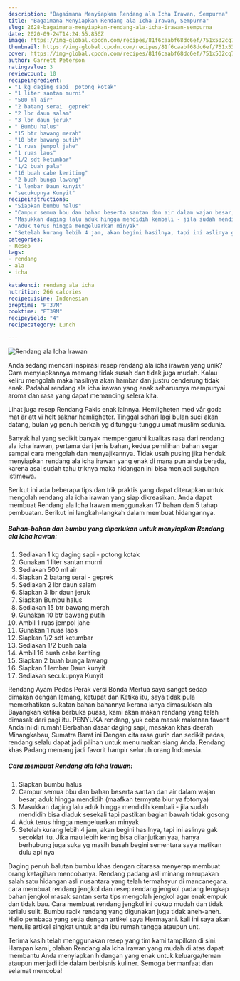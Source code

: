 ```yaml
---
description: "Bagaimana Menyiapkan Rendang ala Icha Irawan, Sempurna"
title: "Bagaimana Menyiapkan Rendang ala Icha Irawan, Sempurna"
slug: 2628-bagaimana-menyiapkan-rendang-ala-icha-irawan-sempurna
date: 2020-09-24T14:24:55.856Z
image: https://img-global.cpcdn.com/recipes/81f6caabf68dc6ef/751x532cq70/rendang-ala-icha-irawan-foto-resep-utama.jpg
thumbnail: https://img-global.cpcdn.com/recipes/81f6caabf68dc6ef/751x532cq70/rendang-ala-icha-irawan-foto-resep-utama.jpg
cover: https://img-global.cpcdn.com/recipes/81f6caabf68dc6ef/751x532cq70/rendang-ala-icha-irawan-foto-resep-utama.jpg
author: Garrett Peterson
ratingvalue: 3
reviewcount: 10
recipeingredient:
- "1 kg daging sapi  potong kotak"
- "1 liter santan murni"
- "500 ml air"
- "2 batang serai  geprek"
- "2 lbr daun salam"
- "3 lbr daun jeruk"
- " Bumbu halus"
- "15 btr bawang merah"
- "10 btr bawang putih"
- "1 ruas jempol jahe"
- "1 ruas laos"
- "1/2 sdt ketumbar"
- "1/2 buah pala"
- "16 buah cabe keriting"
- "2 buah bunga lawang"
- "1 lembar Daun kunyit"
- "secukupnya Kunyit"
recipeinstructions:
- "Siapkan bumbu halus"
- "Campur semua bbu dan bahan beserta santan dan air dalam wajan besar, aduk hingga mendidih (maafkan termyata blur ya fotonya)"
- "Masukkan daging lalu aduk hingga mendidih kembali - jila sudah mendidih bisa diaduk sesekali tapi pastikan bagian bawah tidak gosong"
- "Aduk terus hingga mengeluarkan minyak"
- "Setelah kurang lebih 4 jam, akan begini hasilnya, tapi ini aslinya gak secoklat itu. Jika mau lebih kering bisa dilanjutkan yaa, hanya berhubung juga suka yg masih basah begini sementara saya matikan dulu api nya"
categories:
- Resep
tags:
- rendang
- ala
- icha

katakunci: rendang ala icha 
nutrition: 266 calories
recipecuisine: Indonesian
preptime: "PT37M"
cooktime: "PT39M"
recipeyield: "4"
recipecategory: Lunch

---
```



![Rendang ala Icha Irawan](https://img-global.cpcdn.com/recipes/81f6caabf68dc6ef/751x532cq70/rendang-ala-icha-irawan-foto-resep-utama.jpg)

Anda sedang mencari inspirasi resep rendang ala icha irawan yang unik? Cara menyiapkannya memang tidak susah dan tidak juga mudah. Kalau keliru mengolah maka hasilnya akan hambar dan justru cenderung tidak enak. Padahal rendang ala icha irawan yang enak seharusnya mempunyai aroma dan rasa yang dapat memancing selera kita.

Lihat juga resep Rendang Pakis enak lainnya. Hemligheten med vår goda mat är att vi helt saknar hemligheter. Tinggal sehari lagi bulan suci akan datang, bulan yg penuh berkah yg ditunggu-tunggu umat muslim sedunia.

Banyak hal yang sedikit banyak mempengaruhi kualitas rasa dari rendang ala icha irawan, pertama dari jenis bahan, kedua pemilihan bahan segar sampai cara mengolah dan menyajikannya. Tidak usah pusing jika hendak menyiapkan rendang ala icha irawan yang enak di mana pun anda berada, karena asal sudah tahu triknya maka hidangan ini bisa menjadi suguhan istimewa.


Berikut ini ada beberapa tips dan trik praktis yang dapat diterapkan untuk mengolah rendang ala icha irawan yang siap dikreasikan. Anda dapat membuat Rendang ala Icha Irawan menggunakan 17 bahan dan 5 tahap pembuatan. Berikut ini langkah-langkah dalam membuat hidangannya.

<!--inarticleads1-->

##### Bahan-bahan dan bumbu yang diperlukan untuk menyiapkan Rendang ala Icha Irawan:

1. Sediakan 1 kg daging sapi - potong kotak
1. Gunakan 1 liter santan murni
1. Sediakan 500 ml air
1. Siapkan 2 batang serai - geprek
1. Sediakan 2 lbr daun salam
1. Siapkan 3 lbr daun jeruk
1. Siapkan  Bumbu halus
1. Sediakan 15 btr bawang merah
1. Gunakan 10 btr bawang putih
1. Ambil 1 ruas jempol jahe
1. Gunakan 1 ruas laos
1. Siapkan 1/2 sdt ketumbar
1. Sediakan 1/2 buah pala
1. Ambil 16 buah cabe keriting
1. Siapkan 2 buah bunga lawang
1. Siapkan 1 lembar Daun kunyit
1. Sediakan secukupnya Kunyit


Rendang Ayam Pedas Perak versi Bonda Mertua saya sangat sedap dimakan dengan lemang, ketupat dan Ketika itu, saya tidak pula memerhatikan sukatan bahan bahannya kerana ianya dimasukkan ala Bayangkan ketika berbuka puasa, kami akan makan rendang yang telah dimasak dari pagi itu. PENYUKA rendang, yuk coba masak makanan favorit Anda ini di rumah! Berbahan dasar daging sapi, masakan khas daerah Minangkabau, Sumatra Barat ini Dengan cita rasa gurih dan sedikit pedas, rendang selalu dapat jadi pilihan untuk menu makan siang Anda. Rendang khas Padang memang jadi favorit hampir seluruh orang Indonesia. 

<!--inarticleads2-->

##### Cara membuat Rendang ala Icha Irawan:

1. Siapkan bumbu halus
1. Campur semua bbu dan bahan beserta santan dan air dalam wajan besar, aduk hingga mendidih (maafkan termyata blur ya fotonya)
1. Masukkan daging lalu aduk hingga mendidih kembali - jila sudah mendidih bisa diaduk sesekali tapi pastikan bagian bawah tidak gosong
1. Aduk terus hingga mengeluarkan minyak
1. Setelah kurang lebih 4 jam, akan begini hasilnya, tapi ini aslinya gak secoklat itu. Jika mau lebih kering bisa dilanjutkan yaa, hanya berhubung juga suka yg masih basah begini sementara saya matikan dulu api nya


Daging penuh balutan bumbu khas dengan citarasa menyerap membuat orang ketagihan mencobanya. Rendang padang asli minang merupakan salah satu hidangan asli nusantara yang telah termahsyur di mancanegara. cara membuat rendang jengkol dan resep rendang jengkol padang lengkap bahan jengkol masak santan serta tips mengolah jengkol agar enak empuk dan tidak bau. Cara membuat rendang jengkol ini cukup mudah dan tidak terlalu sulit. Bumbu racik rendang yang digunakan juga tidak aneh-aneh. Hallo pembaca yang setia dengan artikel saya Hermayani. kali ini saya akan menulis artikel singkat untuk anda ibu rumah tangga ataupun unt. 

Terima kasih telah menggunakan resep yang tim kami tampilkan di sini. Harapan kami, olahan Rendang ala Icha Irawan yang mudah di atas dapat membantu Anda menyiapkan hidangan yang enak untuk keluarga/teman ataupun menjadi ide dalam berbisnis kuliner. Semoga bermanfaat dan selamat mencoba!
